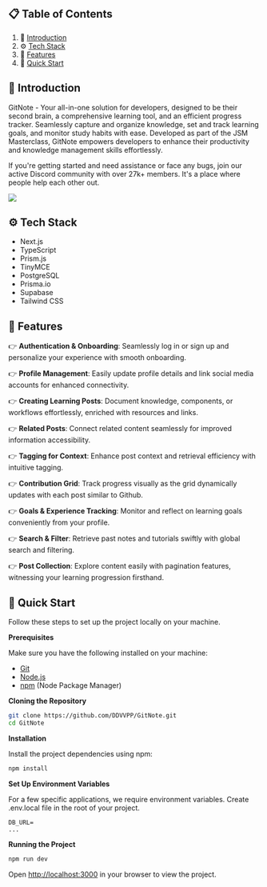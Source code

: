 ## 📋 <a name="table">Table of Contents</a>

1. 🤖 [Introduction](#introduction)
2. ⚙️ [Tech Stack](#tech-stack)
3. 🔋 [Features](#features)
4. 🤸 [Quick Start](#quick-start)

## <a name="introduction">🤖 Introduction</a>

GitNote - Your all-in-one solution for developers, designed to be their second brain, a comprehensive learning tool, and an efficient progress tracker. Seamlessly capture and organize knowledge, set and track learning goals, and monitor study habits with ease. Developed as part of the JSM Masterclass, GitNote empowers developers to enhance their productivity and knowledge management skills effortlessly.

If you're getting started and need assistance or face any bugs, join our active Discord community with over 27k+ members. It's a place where people help each other out.

<a href="https://discord.com/invite/n6EdbFJ" target="_blank"><img src="https://github.com/sujatagunale/EasyRead/assets/151519281/618f4872-1e10-42da-8213-1d69e486d02e" /></a>

## <a name="tech-stack">⚙️ Tech Stack</a>

- Next.js
- TypeScript
- Prism.js
- TinyMCE
- PostgreSQL
- Prisma.io
- Supabase
- Tailwind CSS

## <a name="features">🔋 Features</a>

👉 **Authentication & Onboarding**: Seamlessly log in or sign up and personalize your experience with smooth onboarding.

👉 **Profile Management**: Easily update profile details and link social media accounts for enhanced connectivity.

👉 **Creating Learning Posts**: Document knowledge, components, or workflows effortlessly, enriched with resources and links.

👉 **Related Posts**: Connect related content seamlessly for improved information accessibility.

👉 **Tagging for Context**: Enhance post context and retrieval efficiency with intuitive tagging.

👉 **Contribution Grid**: Track progress visually as the grid dynamically updates with each post similar to Github.

👉 **Goals & Experience Tracking**: Monitor and reflect on learning goals conveniently from your profile.

👉 **Search & Filter**: Retrieve past notes and tutorials swiftly with global search and filtering.

👉 **Post Collection**: Explore content easily with pagination features, witnessing your learning progression firsthand.

<!-- 👉 **Responsive**: Ensures seamless functionality and aesthetics across all devices and many more, including code architecture and reusability -->

## <a name="quick-start">🤸 Quick Start</a>

Follow these steps to set up the project locally on your machine.

**Prerequisites**

Make sure you have the following installed on your machine:

- [Git](https://git-scm.com/)
- [Node.js](https://nodejs.org/en)
- [npm](https://www.npmjs.com/) (Node Package Manager)

**Cloning the Repository**

```bash
git clone https://github.com/DDVVPP/GitNote.git
cd GitNote
```

**Installation**

Install the project dependencies using npm:

```bash
npm install
```

**Set Up Environment Variables**

For a few specific applications, we require environment variables. Create .env.local file in the root of your project.

```env
DB_URL=
...
```

**Running the Project**

```bash
npm run dev
```

Open [http://localhost:3000](http://localhost:3000) in your browser to view the project.

#

